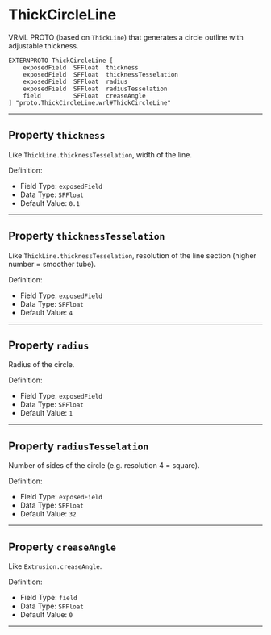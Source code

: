 # ThickCircleLine

VRML PROTO (based on `ThickLine`) that generates a circle outline with adjustable thickness.

	EXTERNPROTO ThickCircleLine [
		exposedField  SFFloat  thickness
		exposedField  SFFloat  thicknessTesselation
		exposedField  SFFloat  radius
		exposedField  SFFloat  radiusTesselation
		field         SFFloat  creaseAngle
	] "proto.ThickCircleLine.wrl#ThickCircleLine"


-------------------------------------------------------------------------------

## Property `thickness`

Like `ThickLine.thicknessTesselation`, width of the line.

Definition:
 - Field Type: `exposedField`
 - Data Type: `SFFloat`
 - Default Value: `0.1`


-------------------------------------------------------------------------------

## Property `thicknessTesselation`

Like `ThickLine.thicknessTesselation`, resolution of the line section (higher number = smoother tube).

Definition:
 - Field Type: `exposedField`
 - Data Type: `SFFloat`
 - Default Value: `4`


-------------------------------------------------------------------------------

## Property `radius`

Radius of the circle.

Definition:
 - Field Type: `exposedField`
 - Data Type: `SFFloat`
 - Default Value: `1`


-------------------------------------------------------------------------------

## Property `radiusTesselation`

Number of sides of the circle (e.g. resolution 4 = square).

Definition:
 - Field Type: `exposedField`
 - Data Type: `SFFloat`
 - Default Value: `32`


-------------------------------------------------------------------------------

## Property `creaseAngle`

Like `Extrusion.creaseAngle`.

Definition:
 - Field Type: `field`
 - Data Type: `SFFloat`
 - Default Value: `0`


-------------------------------------------------------------------------------

